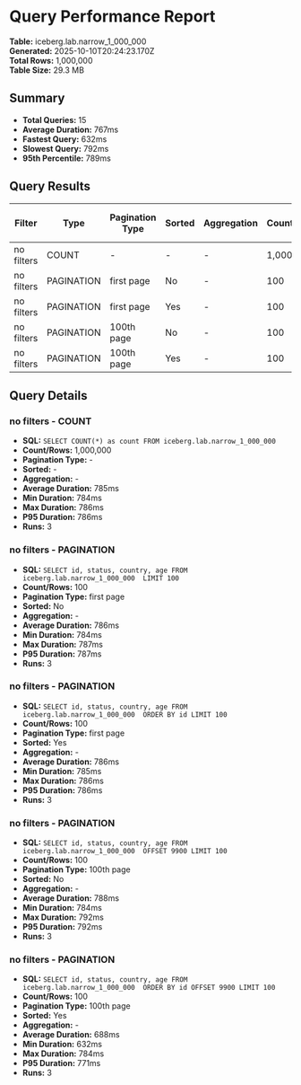 # Query Performance Report

**Table:** iceberg.lab.narrow_1_000_000  
**Generated:** 2025-10-10T20:24:23.170Z  
**Total Rows:** 1,000,000  
**Table Size:** 29.3 MB

## Summary

- **Total Queries:** 15
- **Average Duration:** 767ms
- **Fastest Query:** 632ms
- **Slowest Query:** 792ms
- **95th Percentile:** 789ms

## Query Results

| Filter | Type | Pagination Type | Sorted | Aggregation | Count/Rows | Avg Duration (ms) | Min Duration (ms) | Max Duration (ms) | P95 Duration (ms) | Runs |
|--------|------|-----------------|--------|-------------|------------|-------------------|-------------------|-------------------|-------------------|------|
| no filters | COUNT | - | - | - | 1,000,000 | 785 | 784 | 786 | 786 | 3 |
| no filters | PAGINATION | first page | No | - | 100 | 786 | 784 | 787 | 787 | 3 |
| no filters | PAGINATION | first page | Yes | - | 100 | 786 | 785 | 786 | 786 | 3 |
| no filters | PAGINATION | 100th page | No | - | 100 | 788 | 784 | 792 | 792 | 3 |
| no filters | PAGINATION | 100th page | Yes | - | 100 | 688 | 632 | 784 | 771 | 3 |

## Query Details

### no filters - COUNT
- **SQL:** `SELECT COUNT(*) as count FROM iceberg.lab.narrow_1_000_000 `
- **Count/Rows:** 1,000,000
- **Pagination Type:** -
- **Sorted:** -
- **Aggregation:** -
- **Average Duration:** 785ms
- **Min Duration:** 784ms
- **Max Duration:** 786ms
- **P95 Duration:** 786ms
- **Runs:** 3

### no filters - PAGINATION
- **SQL:** `SELECT id, status, country, age FROM iceberg.lab.narrow_1_000_000  LIMIT 100`
- **Count/Rows:** 100
- **Pagination Type:** first page
- **Sorted:** No
- **Aggregation:** -
- **Average Duration:** 786ms
- **Min Duration:** 784ms
- **Max Duration:** 787ms
- **P95 Duration:** 787ms
- **Runs:** 3

### no filters - PAGINATION
- **SQL:** `SELECT id, status, country, age FROM iceberg.lab.narrow_1_000_000  ORDER BY id LIMIT 100`
- **Count/Rows:** 100
- **Pagination Type:** first page
- **Sorted:** Yes
- **Aggregation:** -
- **Average Duration:** 786ms
- **Min Duration:** 785ms
- **Max Duration:** 786ms
- **P95 Duration:** 786ms
- **Runs:** 3

### no filters - PAGINATION
- **SQL:** `SELECT id, status, country, age FROM iceberg.lab.narrow_1_000_000  OFFSET 9900 LIMIT 100`
- **Count/Rows:** 100
- **Pagination Type:** 100th page
- **Sorted:** No
- **Aggregation:** -
- **Average Duration:** 788ms
- **Min Duration:** 784ms
- **Max Duration:** 792ms
- **P95 Duration:** 792ms
- **Runs:** 3

### no filters - PAGINATION
- **SQL:** `SELECT id, status, country, age FROM iceberg.lab.narrow_1_000_000  ORDER BY id OFFSET 9900 LIMIT 100`
- **Count/Rows:** 100
- **Pagination Type:** 100th page
- **Sorted:** Yes
- **Aggregation:** -
- **Average Duration:** 688ms
- **Min Duration:** 632ms
- **Max Duration:** 784ms
- **P95 Duration:** 771ms
- **Runs:** 3

